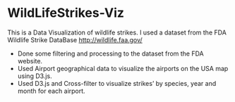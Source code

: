 # WildLifeStrikes-Viz
This is a Data Visualization of wildlife strikes.
I used a dataset from the FDA Wildlife Strike DataBase http://wildlife.faa.gov/
-	Done some filtering and processing to the dataset from the FDA website.
-	Used Airport geographical data to visualize the airports on the USA map using D3.js.
-	Used D3.js and Cross-filter to visualize strikes’ by species, year and month for each airport.
